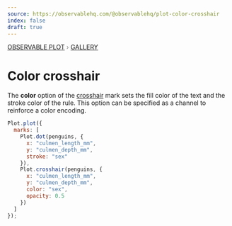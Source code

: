 ```yaml
---
source: https://observablehq.com/@observablehq/plot-color-crosshair
index: false
draft: true
---
```


<div style="color: grey; font: 13px/25.5px var(--sans-serif); text-transform: uppercase;"><h1 style="display: none;">Plot: Color crosshair</h1><a href="/plot">Observable Plot</a> › <a href="/@observablehq/plot-gallery">Gallery</a></div>

# Color crosshair

The **color** option of the [crosshair](https://observablehq.com/plot/interactions/crosshair) mark sets the fill color of the text and the stroke color of the rule. This option can be specified as a channel to reinforce a color encoding.

```js echo
Plot.plot({
  marks: [
    Plot.dot(penguins, {
      x: "culmen_length_mm",
      y: "culmen_depth_mm",
      stroke: "sex"
    }),
    Plot.crosshair(penguins, {
      x: "culmen_length_mm",
      y: "culmen_depth_mm",
      color: "sex",
      opacity: 0.5
    })
  ]
});
```
